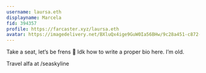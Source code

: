 ```yaml
---
username: laursa.eth
displayname: Marcela
fid: 394357
profile: https://farcaster.xyz/laursa.eth
avatar: https://imagedelivery.net/BXluQx4ige9GuW0Ia56BHw/9c28a451-c872-4059-f9aa-149b6f2d7600/rectcrop3
---
```


Take a seat, let’s be frens 🤝
Idk how to write a proper bio here. I’m old.

Travel alfa at /seaskyline
